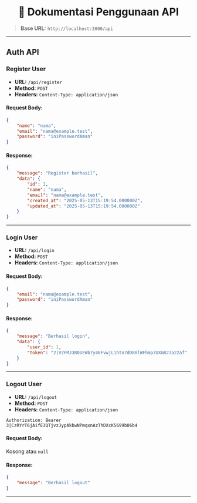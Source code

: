<center>
<h1>📘 Dokumentasi Penggunaan API</h1>
</center>

> **Base URL:** `http://localhost:3000/api`

---

## Auth API

### Register User

-   **URL:** `/api/register`
-   **Method:** `POST`
-   **Headers:** `Content-Type: application/json`

#### Request Body:

```json
{
    "name": "nama",
    "email": "nama@example.test",
    "password": "iniPasswordAman"
}
```

#### Response:

```json
{
    "message": "Register berhasil",
    "data": {
        "id": 1,
        "name": "nama",
        "email": "nama@example.test",
        "created_at": "2025-05-13T15:19:54.000000Z",
        "updated_at": "2025-05-13T15:19:54.000000Z"
    }
}
```

---

### Login User

-   **URL:** `/api/login`
-   **Method:** `POST`
-   **Headers:** `Content-Type: application/json`

#### Request Body:

```json
{
    "email": "nama@example.test",
    "password": "iniPasswordAman"
}
```

#### Response:

```json
{
    "message": "Berhasil login",
    "data": {
        "user_id": 1,
        "token": "2|VZFMJ3R0UEWb7y46FvwjL1htn7dD88lWFhmp7UXm827a22af"
    }
}
```

---

### Logout User

-   **URL:** `/api/logout`
-   **Method:** `POST`
-   **Headers:** `Content-Type: application/json`

```
Authorization: Bearer 3|CzRYrT6jAifE3QTjvzJypAkbwNPmqxnAzThDXcK5699b86b4
```

#### Request Body:

Kosong atau `null`

#### Response:

```json
{
    "message": "Berhasil logout"
}
```

---
